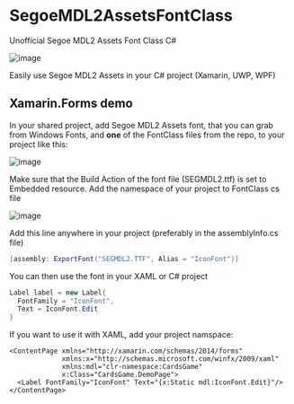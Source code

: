 # SegoeMDL2AssetsFontClass
Unofficial Segoe MDL2 Assets Font Class C#

![image](https://user-images.githubusercontent.com/20809230/116704894-d740d800-a9c3-11eb-9416-798a9d7d0e23.png)

Easily use Segoe MDL2 Assets in your C# project (Xamarin, UWP, WPF)
## Xamarin.Forms demo
In your shared project, add Segoe MDL2 Assets font, that you can grab from Windows Fonts, and **one** of the FontClass files from the repo, to your project like this:

![image](https://user-images.githubusercontent.com/20809230/116705403-66e68680-a9c4-11eb-9b5b-c206c6319d67.png)

Make sure that the Build Action of the font file (SEGMDL2.ttf) is set to Embedded resource.
Add the namespace of your project to FontClass cs file

![image](https://user-images.githubusercontent.com/20809230/116710284-7916f380-a9c9-11eb-991a-3fdff319084c.png)


Add this line anywhere in your project (preferably in the assemblyInfo.cs file)
```C#
[assembly: ExportFont("SEGMDL2.TTF", Alias = "IconFont")]
```
You can then use the font in your XAML or C# project
```C#
Label label = new Label{
  FontFamily = "IconFont",
  Text = IconFont.Edit
}
```


If you want to use it with XAML, add your project namspace:

```XAML
<ContentPage xmlns="http://xamarin.com/schemas/2014/forms"
             xmlns:x="http://schemas.microsoft.com/winfx/2009/xaml"
             xmlns:mdl="clr-namespace:CardsGame"
             x:Class="CardsGame.DemoPage">
  <Label FontFamily="IconFont" Text="{x:Static mdl:IconFont.Edit}"/>
</ContentPage>
```
